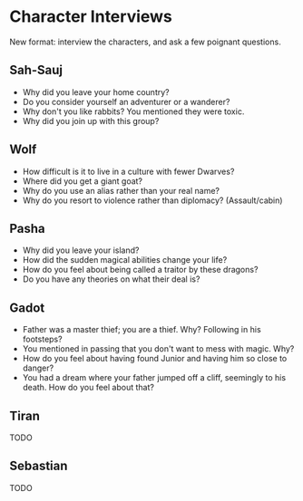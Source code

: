 # Character Interviews

New format: interview the characters, and ask a few poignant questions.

## Sah-Sauj

- Why did you leave your home country?
- Do you consider yourself an adventurer or a wanderer?
- Why don't you like rabbits? You mentioned they were toxic.
- Why did you join up with this group?

## Wolf

- How difficult is it to live in a culture with fewer Dwarves?
- Where did you get a giant goat?
- Why do you use an alias rather than your real name?
- Why do you resort to violence rather than diplomacy? (Assault/cabin)

## Pasha

- Why did you leave your island?
- How did the sudden magical abilities change your life?
- How do you feel about being called a traitor by these dragons?
- Do you have any theories on what their deal is?

## Gadot

- Father was a master thief; you are a thief. Why? Following in his footsteps?
- You mentioned in passing that you don't want to mess with magic. Why?
- How do you feel about having found Junior and having him so close to danger?
- You had a dream where your father jumped off a cliff, seemingly to his death. How do you feel about that?

## Tiran

TODO

## Sebastian

TODO
